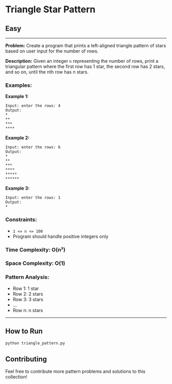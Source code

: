 # Triangle Star Pattern

## Easy

---

**Problem:** Create a program that prints a left-aligned triangle pattern of stars based on user input for the number of rows.

**Description:** Given an integer `n` representing the number of rows, print a triangular pattern where the first row has 1 star, the second row has 2 stars, and so on, until the nth row has n stars.

### Examples:

**Example 1:**
```
Input: enter the rows: 4
Output:
*
**
***
****
```

**Example 2:**
```
Input: enter the rows: 6
Output:
*
**
***
****
*****
******
```

**Example 3:**
```
Input: enter the rows: 1
Output:
*
```

### Constraints:
- `1 <= n <= 100`
- Program should handle positive integers only

### Time Complexity: O(n²)
### Space Complexity: O(1)

### Pattern Analysis:
- Row 1: 1 star
- Row 2: 2 stars
- Row 3: 3 stars
- ...
- Row n: n stars

---

## How to Run

```bash
python triangle_pattern.py
```

## Contributing

Feel free to contribute more pattern problems and solutions to this collection!